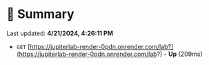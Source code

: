 # 📖 Summary
Last updated: **4/21/2024, 4:26:11 PM**

- `GET` [https://jupiterlab-render-0pdn.onrender.com/lab?](https://jupiterlab-render-0pdn.onrender.com/lab?) - **Up** (209ms)
